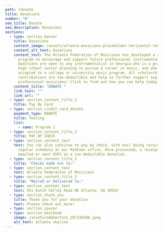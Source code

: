 ```yaml
---
path: /donate
title: Donations
number: "0"
seo_title: Donate
seo_description: Donations
sections:
  - type: section_banner
    title: Donations
    content_image: /assets/atlanta-musicians-placeholder-horizontal-red.png
    content_alt_text: Donations
    content_text: The Atlanta Federation of Musicians has developed a scholarship
      program to encourage and support future professional instrumentalists.
      Auditions are open to any instrumentalist in Georgia who is a graduating
      high school senior planning to pursue a career in music, and who has been
      accepted to a college or university music program. All scholarship
      contributions are tax-deductible and help us further support aspiring
      professional musicians! Click to find out how you can help today.
    content_title: "DONATE "
    link_text: ""
    link_url: ""
  - type: section_content_title_2
    title: Pay By Card
  - type: section_credit_card_donate
    payment_type: DONATE
    title: Testing
    list:
      - name: Program 1
  - type: section_content_title_2
    title: PAY BY CHECK
  - type: section_content_text
    text: You can also continue to pay by check, with mail being received on our
      regular schedule at our Midtown office. Once processed, a receipt will be
      emailed or sent USPS as a tax-deductible donation.
  - type: section_content_title_3
    title: "Checks made out to:"
  - type: section_content_text
    text: Atlanta Federation of Musicians
  - type: section_content_title_3
    title: "Mailed or Delivered to:"
  - type: section_content_text
    text: 551 Dutch Valley Road NE Atlanta, GA 30324
  - type: section_thank_you
    title: Thank you for your donation
    text: Please check out more!
  - type: section_spacer
  - type: section_masthead
    image: /assets/adobestock_207330168.jpeg
    alt_text: atlanta skyline
---
```

